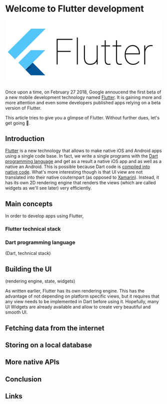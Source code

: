 # Welcome to Flutter development

![logo](assets/flutter-logo.jpg 'Flutter logo')

Once upon a time, on February 27 2018, Google annoucend the first beta of a new mobile development technology named [Flutter](https://developers.googleblog.com/2018/02/announcing-flutter-beta-1.html). It is gaining more and more attention and even some developers published apps relying on a beta version of Flutter.

This article tries to give you a glimpse of Flutter. Without further dues, let's get going :steam_locomotive:.

## Introduction

[Flutter](https://flutter.io) is a new technology that allows to make native iOS and Android apps using a single code base. In fact, we write a single programs with the [Dart programming language](https://www.dartlang.org/) and get as a result a native iOS app and as well as a native an Android. This is possible because Dart code is [compiled into native code](https://flutter.io/faq/#run-android). What's more interesting though is that UI view are not translated into their native couternpart (as opposed to [Xamarin](https://www.xamarin.com/)). Instead, it has its own 2D rendering engine that renders the views (which are called widgets as we'll see later) very efficiently.

## Main concepts

In order to develop apps using Flutter,

### Flutter technical stack

### Dart programming language

(Dart, technical stack)

## Building the UI

(rendering engine, state, widgets)

As written earlier, Flutter has its own rendering engine. This has the advantage of not depending on platform specific views, but it requires that any view needs to be implemented in Dart before using it. Hopefully, many UI Widgets are already available and allow to create very beautiful and smooth UI.

## Fetching data from the internet

## Storing on a local database

## More native APIs

## Conclusion

## Links
